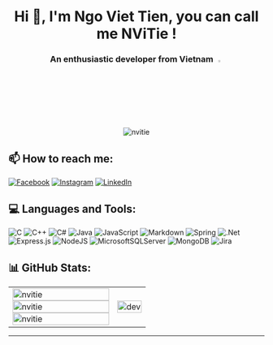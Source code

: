 <h1 align="center">Hi 👋, I'm Ngo Viet Tien, you can call me NViTie !</h1>
<h3 align="center">An enthusiastic developer from Vietnam <img src="https://img.icons8.com/color/48/000000/vietnam-circular.png" width="3%"/></h3>

<p align = "center"> <img src = "https://visitcount.itsvg.in/api?id=viettien1602&icon=0&color=11"/ alt = "nvitie"></div>

## 📫 How to reach me:

[![Facebook](https://img.shields.io/badge/Facebook-%231877F2.svg?logo=Facebook&logoColor=white)](https://www.facebook.com/nvt1602/) [![Instagram](https://img.shields.io/badge/Instagram-%23E4405F.svg?logo=Instagram&logoColor=white)](https://www.instagram.com/nv_tien_nvt/) [![LinkedIn](https://img.shields.io/badge/LinkedIn-%230077B5.svg?logo=linkedin&logoColor=white)](https://www.linkedin.com/in/viettien1602/)

## 💻 Languages and Tools:

![C](https://img.shields.io/badge/c-31363c.svg?style=for-the-badge&logo=c&logoColor=white) ![C++](https://img.shields.io/badge/c++-31363c.svg?style=for-the-badge&logo=c%2B%2B&logoColor=white) ![C#](https://img.shields.io/badge/c%23-31363c.svg?style=for-the-badge&logo=c-sharp&logoColor=white) ![Java](https://img.shields.io/badge/java-31363c.svg?style=for-the-badge&logo=java&logoColor=white) ![JavaScript](https://img.shields.io/badge/javascript-31363c.svg?style=for-the-badge&logo=javascript&logoColor=white) ![Markdown](https://img.shields.io/badge/markdown-31363c.svg?style=for-the-badge&logo=markdown&logoColor=white) ![Spring](https://img.shields.io/badge/spring-31363c.svg?style=for-the-badge&logo=spring&logoColor=white) ![.Net](https://img.shields.io/badge/.NET-31363c?style=for-the-badge&logo=.net&logoColor=white) ![Express.js](https://img.shields.io/badge/express.js-31363c.svg?style=for-the-badge&logo=express&logoColor=white) ![NodeJS](https://img.shields.io/badge/node.js-31363c?style=for-the-badge&logo=node.js&logoColor=white) ![MicrosoftSQLServer](https://img.shields.io/badge/Microsoft%20SQL%20Sever-31363c?style=for-the-badge&logo=microsoft%20sql%20server&logoColor=white) ![MongoDB](https://img.shields.io/badge/MongoDB-31363c.svg?style=for-the-badge&logo=mongodb&logoColor=white) ![Jira](https://img.shields.io/badge/jira-31363c.svg?style=for-the-badge&logo=jira&logoColor=white)

## 📊 GitHub Stats:

<table style="width:100%;">
  <tr>
    <td>
      <img src="https://github-readme-stats.vercel.app/api?username=viettien1602&theme=buefy&hide_border=false&include_all_commits=false&count_private=false" alt="nvitie" width="100%"/>
      <img src="https://github-readme-streak-stats.herokuapp.com/?user=viettien1602&theme=buefy&hide_border=falseb" alt="nvitie" width="100%"/>
      <img src="https://github-readme-stats.vercel.app/api/top-langs/?username=viettien1602&theme=buefy&hide_border=false&include_all_commits=false&count_private=false&layout=compact" alt="nvitie" width="100%"/>
    </td>
    <td>
      <p align="center"> 
        <img src="https://cdn.dribbble.com/users/1059583/screenshots/4171367/coding-freak.gif" alt="dev" width="100%"/>
      </p>
    </td>
  </tr>
</table>

---


